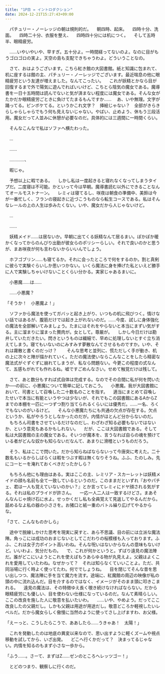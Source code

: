 ```yaml
---
title: "1P目 = イントロダクション"
date: 2024-12-21T15:27:43+09:00
---
```

　パチュリー・ノーレッジの朝は規則的だ。
　朝四時、起床。
　四時十分、洗面。
　四時二十分、衣服を整え、
　四時四十分には机につく。
　そして五時半、眼精疲労。



　……いやいやいや、早すぎ。五十分よ。一時間経ってないのよ。なのに目がもうゴロゴロの実よ。天空の島も支配できちゃうわよ。どういうことなの。

　さて、おはようございます。こちら紅き館の大図書館。紙と知識に包まれて、机に座するは館の主、パチュリー・ノーレッジでございます。最近喘息の他に眼精疲労という友達が増えました。なんてこったい。
　これが妖精とかなら目が回復するまで外で陽気に遊んでればいいけど、こちとら陰気の魔女である。魔導書を一日十五時間は読んでないと気が済まない程度には魔女である。そんな女がたかだか眼精疲労ごときに負けてたまるもんですか……
　あ、いや無理。文字が踊ってる。ピンボケてる。というかこれ文字？　挿絵じゃない？　全部がきらきらしゃらしゃらでもう何も見えないじゃない。やばい、止めよう、休もう三段活用。魔女だって人並みに休憩が必要なのだ。具体的には三週間に一時間くらい。

　そんなこんなで私はソファへ横たわった。

　…


　……



　…………、




　暇じゃ。


　予想以上に暇である。
　しかし私は一度起きると寝れなくなってしまうタイプだ。二度寝は不可能。かといって今は早朝。魔導書読む以外にできることなんてオールモストナーン。
　レミィは寝てるし、咲夜は朝食の準備中、美鈴は今が一番忙しく、フランの寝起きに近づこうものなら転生コースである。私はそんなレールの上の人生は歩みたくない。いや、魔女だから人じゃないけど。

　…

　……

　妖精メイド……は居ないか。早朝に出てくる妖精なんて居るまい。ぽかぽか暖かくなってからのんびり出勤が彼女らのポリシーらしい。それで良いのかと思うが、まあ咲夜が何も言わないからいいんでしょう。

　ホフゴブリン……も寝てるか。それに会ったところで何をするのか。割と真剣に彼らで実験ぐらいしか思いつかない。いくら魔法に身を捧げた私といえど勝手に人で実験しちゃいけないことくらい分かる。実家じゃあるまいに。

　小悪魔……は……





　……小悪魔？　




「そうか！　小悪魔よ！」

　ソファから魔法を使ってガバッと起き上がり、いつもの机に飛びつく。情けない話ではあるが、腹筋だけでは起き上がれないのだ。……今度、試しに身体強化の魔法を全部解いてみましょう。たまにはそれをやらないと本当にまずい気がする。主に溜まりに溜まった贅肉が。女として。尊厳が。
　しかし今日だけは勘弁していただきたい。閃きというものは繊細で、早めに処理しないとすぐ立ち消えてしまう。寝てもいないのにみすみす夢散なんてさせるものですか。いや、それは霧散と書くのだっけ？　
　そんな思考と並列に、慌ただしく手が動き、机の上に次々と陣が描かれていく。ただの魔法使いならこんなことをしたら精密な魔法式がぐずぐずに崩れてしまうが、私なら問題ない。今更この程度の式なんて、五感もがれても作れるね。嘘ですごめんなさい。せめて触覚だけは残して。

　さて、あと数分もすれば式自体は完成する。なのでその合間に私が何を閃いたか──の前に、小悪魔について簡単に記しておこう。
　小悪魔。我が大図書館において、司書として召喚した二十数名のことを指す。
　適当にまとめて召喚したせいで本当に有能というやつは少ないが、それでもこの図書館にあるAからZまでの本棚を一匹に一つずつ割り当てられるくらいには優秀だ。……一名、ろくでもないのがいるけど。
　そんな小悪魔たちにも共通の欠点が存在する。欠点というか、私がやろうとしなかったのだが。内情がほとんど分からないのだ。
　もちろん司書をさせているだけなのだし、わざわざ知る必要もないではないか、という意見もあるかもしれない。
　だが、ここは大図書館である。そして私は大図書館の主の魔女である。そいつが魔本を、言うなれば自らの魂を預けている者がどんな奴かも知らないだなんて、あまりに滑稽というものだろう。

　そう、私はここで閃いた。だから知らねばならないって今唐突に考えた。二十数名もいるからしばらくは暇をつぶす暇は無くなりそうね。ふふ、たのしみ。先にコーヒーを淹れておくべきだったかしら？　

　もちろん他にも理由はある。実はここの主、レミリア・スカーレットは妖精メイドの顔も名前も全て一致しているというのだ。このままだといずれ『おやパチェ、君は一人も覚えていないのかい？』とか言ってレミィにドヤ顔される気がする。それは私のプライドが許さん。
　一応一人二人は一致するけどさ。まあそんなんじゃ焼け石に水よ。せっかくだし私も全員覚えて見返してやるんだから。舐めるなよ私の器の小ささを。お猪口と紙一重のバトル繰り広げてやるからな。

「さて、こんなものかしら」

　途中で脱線しかけた思考を現実に戻すと、あら不思議、目の前には立派な魔法陣。角っこには成功のおまじないとしてこだわりの桜模様も入っております。ふふ、これは女子力ポイント高いわね。そんな呪いはないからなんの意味もないけど。いいわよ、気分だもの。
　で、これが何かというと。ずばり遠見の魔法陣だ。誰がどこにいようとこれを使えばもうあらゆる物が丸見えよ。父親はよくこれを愛用していたわね。なぜかって？　それは知らなくていいことよ。ただ、共同浴場に行く時よく使ってたわ。何ででしょうね。
　目を閉じてそんな昔を思い出しつつ、魔法陣に手を当て魔力を流す。途端に、紅魔館の周辺の映像が私の頭の中に流れ込んだ。目を介するのではなく、イメージがそのまま頭に叩きこまれる。
　遠見の魔法は、その特徴ゆえ長く覗き続けなければならない。だから眼精疲労にも優しい、目を使わない仕様になっているのだ。なんて素晴らしい。ここの改良を施した人に敬意を払いたいわ。
　……いや、やめよう。だってここ改良したの父親だし。しかも父親は用途が用途だし。敬意どころか軽視したいレベルだ。だから魔女らしく傲慢に当然のように使ってさし上げますわ、お父様。

「えーっと、こうしたらこうで、ああしたら……うきゃあ！　太陽！」

　これを発動したのは地底の異変以来なので、思い出すように軽くズームや視点移動を試してから、いざ出発。
　どこへ行くかだって？　決まってるじゃない。内情を知るのもまず小さな一歩から。

「ふう……。さーて、まずはZ……ゼンのところへレッツゴー！」

　とどのつまり、観察しに行くのだ。
